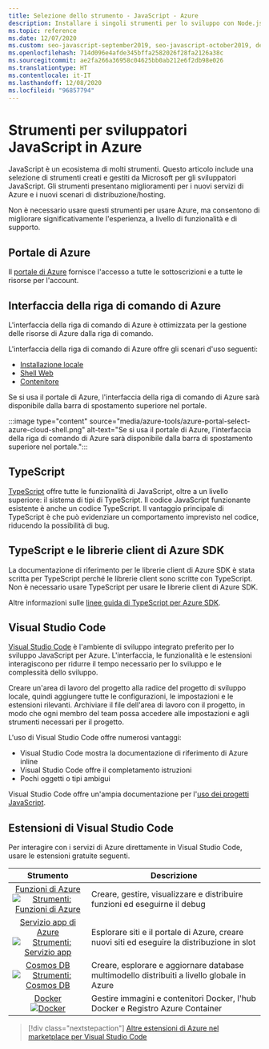 ```yaml
---
title: Selezione dello strumento - JavaScript - Azure
description: Installare i singoli strumenti per lo sviluppo con Node.js e JavaScript in Azure
ms.topic: reference
ms.date: 12/07/2020
ms.custom: seo-javascript-september2019, seo-javascript-october2019, devx-track-js
ms.openlocfilehash: 714d096e4afde345bffa2582026f28fa2126a38c
ms.sourcegitcommit: ae2fa266a36958c04625bb0ab212e6f2db98e026
ms.translationtype: HT
ms.contentlocale: it-IT
ms.lasthandoff: 12/08/2020
ms.locfileid: "96857794"
---
```

# <a name="tools-for-javascript-developers-on-azure"></a>Strumenti per sviluppatori JavaScript in Azure 

JavaScript è un ecosistema di molti strumenti. Questo articolo include una selezione di strumenti creati e gestiti da Microsoft per gli sviluppatori JavaScript. Gli strumenti presentano miglioramenti per i nuovi servizi di Azure e i nuovi scenari di distribuzione/hosting. 

Non è necessario usare questi strumenti per usare Azure, ma consentono di migliorare significativamente l'esperienza, a livello di funzionalità e di supporto. 

## <a name="azure-portal"></a>Portale di Azure

Il [portale di Azure](https://portal.azure.com/) fornisce l'accesso a tutte le sottoscrizioni e a tutte le risorse per l'account. 

## <a name="azure-cli"></a>Interfaccia della riga di comando di Azure
L'interfaccia della riga di comando di Azure è ottimizzata per la gestione delle risorse di Azure dalla riga di comando. 

L'interfaccia della riga di comando di Azure offre gli scenari d'uso seguenti:

* [Installazione locale](/cli/azure/install-az-cli2)
* [Shell Web](https://shell.azure.com/)
* [Contenitore](/cli/azure/run-azure-cli-docker)

Se si usa il portale di Azure, l'interfaccia della riga di comando di Azure sarà disponibile dalla barra di spostamento superiore nel portale.

:::image type="content" source="media/azure-tools/azure-portal-select-azure-cloud-shell.png" alt-text="Se si usa il portale di Azure, l'interfaccia della riga di comando di Azure sarà disponibile dalla barra di spostamento superiore nel portale.":::

## <a name="typescript"></a>TypeScript

[TypeScript](https://www.typescriptlang.org/download) offre tutte le funzionalità di JavaScript, oltre a un livello superiore: il sistema di tipi di TypeScript. Il codice JavaScript funzionante esistente è anche un codice TypeScript. Il vantaggio principale di TypeScript è che può evidenziare un comportamento imprevisto nel codice, riducendo la possibilità di bug.

## <a name="typescript-and-the-azure-sdk-client-libraries"></a>TypeScript e le librerie client di Azure SDK

La documentazione di riferimento per le librerie client di Azure SDK è stata scritta per TypeScript perché le librerie client sono scritte con TypeScript. Non è necessario usare TypeScript per usare le librerie client di Azure SDK. 

Altre informazioni sulle [linee guida di TypeScript per Azure SDK](https://azure.github.io/azure-sdk/typescript_introduction.html).

## <a name="visual-studio-code"></a>Visual Studio Code

[Visual Studio Code](https://code.visualstudio.com) è l'ambiente di sviluppo integrato preferito per lo sviluppo JavaScript per Azure. L'interfaccia, le funzionalità e le estensioni interagiscono per ridurre il tempo necessario per lo sviluppo e le complessità dello sviluppo. 

Creare un'area di lavoro del progetto alla radice del progetto di sviluppo locale, quindi aggiungere tutte le configurazioni, le impostazioni e le estensioni rilevanti. Archiviare il file dell'area di lavoro con il progetto, in modo che ogni membro del team possa accedere alle impostazioni e agli strumenti necessari per il progetto.

L'uso di Visual Studio Code offre numerosi vantaggi:

* Visual Studio Code mostra la documentazione di riferimento di Azure inline
* Visual Studio Code offre il completamento istruzioni
* Pochi oggetti o tipi ambigui

Visual Studio Code offre un'ampia documentazione per l'[uso dei progetti JavaScript](https://code.visualstudio.com/docs/nodejs/working-with-javascript). 

## <a name="visual-studio-code-extensions"></a>Estensioni di Visual Studio Code
Per interagire con i servizi di Azure direttamente in Visual Studio Code, usare le estensioni gratuite seguenti.

| Strumento | Descrizione  |
|:---------:|---------|
| [Funzioni di Azure](https://marketplace.visualstudio.com/items?itemName=ms-azuretools.vscode-azurefunctions "Collegamento all'estensione Funzioni di Azure") <br> [![Strumenti: Funzioni di Azure](media/node-azure-tools/icon-azure-functions.png)](https://marketplace.visualstudio.com/items?itemName=ms-azuretools.vscode-azurefunctions) | Creare, gestire, visualizzare e distribuire funzioni ed eseguirne il debug|
| [Servizio app di Azure](https://marketplace.visualstudio.com/items?itemName=ms-azuretools.vscode-azureappservice "Collegamento all'estensione Servizio app di Azure") <br> [![Strumenti: Servizio app](media/node-azure-tools/icon-azure-app-service.png)](https://marketplace.visualstudio.com/items?itemName=ms-azuretools.vscode-azureappservice) | Esplorare siti e il portale di Azure, creare nuovi siti ed eseguire la distribuzione in slot |
| [Cosmos DB](https://marketplace.visualstudio.com/items?itemName=ms-azuretools.vscode-cosmosdb "Collegamento all'estensione Cosmos DB" )  <br> [![Strumenti: Cosmos DB](media/node-azure-tools/icon-cosmos-db.png)](https://marketplace.visualstudio.com/items?itemName=ms-azuretools.vscode-cosmosdb)| Creare, esplorare e aggiornare database multimodello distribuiti a livello globale in Azure |
| [Docker](https://marketplace.visualstudio.com/items?itemName=formulahendry.docker-explorer)   <br> [![Docker](media/node-azure-tools/icon-docker.png)](https://marketplace.visualstudio.com/items?itemName=formulahendry.docker-explorer)| Gestire immagini e contenitori Docker, l'hub Docker e Registro Azure Container |

> [!div class="nextstepaction"]
> [Altre estensioni di Azure nel marketplace per Visual Studio Code](https://marketplace.visualstudio.com/search?term=azure&target=VSCode&category=All%20categories&sortBy=Relevance)
